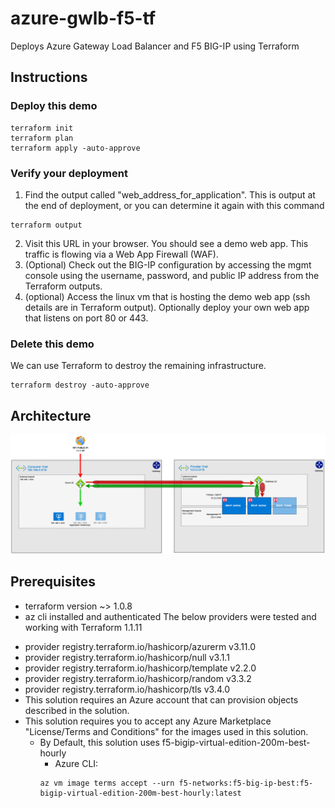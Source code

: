 # azure-gwlb-f5-tf
Deploys Azure Gateway Load Balancer and F5 BIG-IP using Terraform

## Instructions

### Deploy this demo
````
terraform init
terraform plan
terraform apply -auto-approve
````

### Verify your deployment
1. Find the output called "web_address_for_application". This is output at the end of deployment, or you can determine it again with this command
````
terraform output
````
2. Visit this URL in your browser. You should see a demo web app. This traffic is flowing via a Web App Firewall (WAF).
3. (Optional) Check out the BIG-IP configuration by accessing the mgmt console using the username, password, and public IP address from the Terraform outputs.
4. (optional) Access the linux vm that is hosting the demo web app (ssh details are in Terraform output). Optionally deploy your own web app that listens on port 80 or 443.

### Delete this demo
We can use Terraform to destroy the remaining infrastructure.
````
terraform destroy -auto-approve
````

## Architecture
![Architecture](images/Azure-GWLB.png)

## Prerequisites
- terraform version ~> 1.0.8
- az cli installed and authenticated
The below providers were tested and working with Terraform 1.1.11
* provider registry.terraform.io/hashicorp/azurerm v3.11.0
* provider registry.terraform.io/hashicorp/null v3.1.1
* provider registry.terraform.io/hashicorp/template v2.2.0
* provider registry.terraform.io/hashicorp/random v3.3.2
* provider registry.terraform.io/hashicorp/tls v3.4.0
* This solution requires an Azure account that can provision objects described in the solution.
* This solution requires you to accept any Azure Marketplace "License/Terms and Conditions" for the images used in this solution.
  * By Default, this solution uses f5-bigip-virtual-edition-200m-best-hourly
    * Azure CLI:
    ````
    az vm image terms accept --urn f5-networks:f5-big-ip-best:f5-bigip-virtual-edition-200m-best-hourly:latest
    ````
